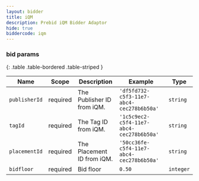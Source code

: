 ```yaml
---
layout: bidder
title: iQM
description: Prebid iQM Bidder Adaptor
hide: true
biddercode: iqm
---
```



### bid params

{: .table .table-bordered .table-striped }

| Name          | Scope    | Description                | Example                                  | Type      |
|---------------|----------|----------------------------|------------------------------------------|-----------|
| `publisherId` | required | The Publisher ID from iQM. | `'df5fd732-c5f3-11e7-abc4-cec278b6b50a'` | `string`  |
| `tagId`       | required | The Tag ID from iQM.       | `'1c5c9ec2-c5f4-11e7-abc4-cec278b6b50a'` | `string`  |
| `placementId` | required | The Placement ID from iQM. | `'50cc36fe-c5f4-11e7-abc4-cec278b6b50a'` | `string`  |
| `bidfloor`    | required | Bid floor                  | `0.50`                                   | `integer` |
